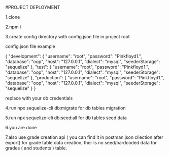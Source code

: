 #PROJECT DEPLOYMENT

1.clone

2.npm i

3.create config directory with config.json file in project root

config.json file example

{
  "development": {
    "username": "root",
    "password": "Pinkfloyd1.",
    "database": "oop",
    "host": "127.0.0.1",
    "dialect": "mysql",
    "seederStorage": "sequelize"
  },
  "test": {
    "username": "root",
    "password": "Pinkfloyd1.",
    "database": "oop",
    "host": "127.0.0.1",
    "dialect": "mysql",
    "seederStorage": "sequelize"
  },
  "production": {
    "username": "root",
    "password": "Pinkfloyd1.",
    "database": "oop",
    "host": "127.0.0.1",
    "dialect": "mysql",
    "seederStorage": "sequelize"
  }
}

replace with your db credentials 


4.run 
npx sequelize-cli db:migrate
for db tables migration

5.run
npx sequelize-cli db:seed:all
for db tables seed data

6.you are done

7.also use grade creation api ( you can find it in postman json cllection after export) for grade table data creation, ther is no seed/hardcoded data for grades ( and students ) table.
